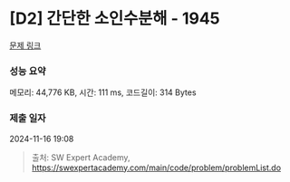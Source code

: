 # [D2] 간단한 소인수분해 - 1945 

[문제 링크](https://swexpertacademy.com/main/code/problem/problemDetail.do?contestProbId=AV5Pl0Q6ANQDFAUq) 

### 성능 요약

메모리: 44,776 KB, 시간: 111 ms, 코드길이: 314 Bytes

### 제출 일자

2024-11-16 19:08



> 출처: SW Expert Academy, https://swexpertacademy.com/main/code/problem/problemList.do